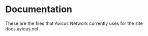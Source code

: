 Documentation
=============

These are the files that Avicus Network currently uses for the site docs.avicus.net.
